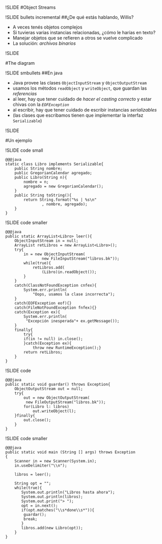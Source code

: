 !SLIDE
#Object Streams

!SLIDE bullets incremental
##¿De qué estás hablando, Willis?

* A veces tenés objetos complejos
* Si tuvieras varias instancias relacionadas, ¿cómo le harías en texto?
* Manejar objetos que se refieren a otros se vuelve complicado
* La solución: *archivos binarios*

!SLIDE

#The diagram

!SLIDE smbullets
##En java

* Java provee las clases `ObjectInputStream` y `ObjectOutputStream`
* usamos los métodos `readObject` y `writeObject`, que guardan las *referencias*
* al leer, hay que tener cuidado de *hacer el casting correcto* y estar chivas con la *`EOFException`*
* al escribir, hay que tener cuidado de escribir instancias *serializables*
* (las clases que escribamos tienen que implementar la interfaz `Serializable`)

!SLIDE 

#Un ejemplo

!SLIDE code small

    @@@java
    static class Libro implements Serializable{
        public String nombre;
        public GregorianCalendar agregado;
        public Libro(String n){
            nombre = n;
            agregado = new GregorianCalendar();
        }
        public String toString(){
            return String.format("%s | %s\n"
                    , nombre, agregado);
        }
    }

!SLIDE code smaller

    @@@java 
    public static ArrayList<Libro> leer(){
        ObjectInputStream in = null;
        ArrayList retLibros = new ArrayList<Libro>();
        try{
            in = new ObjectInputStream(
                    new FileInputStream("libros.bk"));
            while(true){
                retLibros.add(
                    (Libro)in.readObject());
            }
        }
        catch(ClassNotFoundException cnfex){
            System.err.println(
                "Oops, usamos la clase incorrecta");
        }
        catch(EOFException eof){}
        catch(FileNotFoundException fnfex){}
        catch(Exception ex){
            System.err.println(
             "Excepción inesperada"+ ex.getMessage());
        }
        finally{
            try{
            if(in != null) in.close();
            }catch(Exception ex){
                throw new RuntimeException();}
            return retLibros;
        }
    }

!SLIDE code  

    @@@java 
    public static void guardar() throws Exception{
        ObjectOutputStream out = null;
        try{
            out = new ObjectOutputStream(
             new FileOutputStream("libros.bk"));
            for(Libro l: libros)
                out.writeObject(l);
        }finally{
            out.close();
        }
    }

!SLIDE code smaller

    @@@java 
    public static void main (String [] args) throws Exception
    {   
        Scanner in = new Scanner(System.in);
        in.useDelimiter("\\n");

        libros = leer();

        String opt = "";
        while(true){
           System.out.println("Libros hasta ahora");
           System.out.println(libros);
           System.out.print("> ");
           opt = in.next();
           if(opt.matches("\\s*done\\s*")){
            guardar();
            break;
           }
           libros.add(new Libro(opt));
        }
    }
